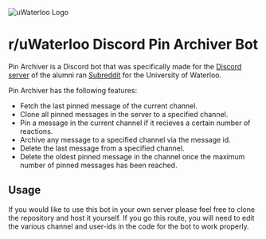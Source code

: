 ![uWaterloo Logo](https://uwaterloo.ca/brand/sites/ca.brand/files/uploads/images/universityofwaterloo_logo_horiz_bk_0.png)
# r/uWaterloo Discord Pin Archiver Bot
Pin Archiver is a Discord bot that was specifically made for the [Discord server](https://discord.gg/ZZFJhdr) of the alumni ran [Subreddit](https://www.reddit.com/r/uwaterloo/) for the University of Waterloo. 

Pin Archiver has the following features:
* Fetch the last pinned message of the current channel.
* Clone all pinned messages in the server to a specified channel.
* Pin a message in the current channel if it recieves a certain number of reactions.
* Archive any message to a specified channel via the message id.
* Delete the last message from a specified channel.
* Delete the oldest pinned message in the channel once the maximum number of pinned messages has been reached.

## Usage
If you would like to use this bot in your own server please feel free to clone the repository and host it yourself. If you go this route, you will need to edit the various channel and user-ids in the code for the bot to work properly. 

